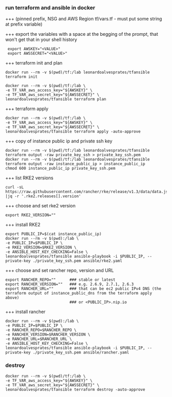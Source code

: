 ### run terraform and ansible in docker

+++ (pinned prefix, NSG and AWS Region tf/vars.tf - must put some string at prefix variable)

+++ export the variables with a space at the begging of the prompt, that won't get that in your shell history

```
 export AWSKEY="<VALUE>"
 export AWSSECRET="<VALUE>"
```

+++ terraform init and plan
```
docker run --rm -v $(pwd)/tf:/lab leonardoalvesprates/tfansible terraform init

docker run --rm -v $(pwd)/tf:/lab \
-e TF_VAR_aws_access_key="${AWSKEY}" \
-e TF_VAR_aws_secret_key="${AWSSECRET}" \
leonardoalvesprates/tfansible terraform plan

```

+++ terraform apply
```
docker run --rm -v $(pwd)/tf:/lab \
-e TF_VAR_aws_access_key="${AWSKEY}" \
-e TF_VAR_aws_secret_key="${AWSSECRET}" \
leonardoalvesprates/tfansible terraform apply -auto-approve

```

+++ copy of instance public ip and private ssh key
```
docker run --rm -v $(pwd)/tf:/lab leonardoalvesprates/tfansible terraform output -raw private_key_ssh > private_key_ssh.pem 
docker run --rm -v $(pwd)/tf:/lab leonardoalvesprates/tfansible terraform output -raw instance_public_ip > instance_public_ip 
chmod 600 instance_public_ip private_key_ssh.pem

```

+++ list RKE2 versions
```
curl -sL https://raw.githubusercontent.com/rancher/rke/release/v1.3/data/data.json |jq -r '.rke2.releases[].version'

```

+++ choose and set rke2 version 
```
export RKE2_VERSION=""
```

+++ install RKE2
```
export PUBLIC_IP=$(cat instance_public_ip)
docker run --rm -v $(pwd):/lab \
-e PUBLIC_IP=$PUBLIC_IP \
-e RKE2_VERSION=$RKE2_VERSION \
-e ANSIBLE_HOST_KEY_CHECKING=False \
leonardoalvesprates/tfansible ansible-playbook -i $PUBLIC_IP, --private-key ./private_key_ssh.pem ansible/rke2.yaml

```

+++ choose and set rancher repo, version and URL
```
export RANCHER_REPO=""      ### stable or latest
export RANCHER_VERSION=""   ### e.g. 2.6.9, 2.7.1, 2.6.3
export RANCHER_URL=""       ### that can be ec2 public IPv4 DNS (the terraform output of instance_public_dns from the terraform apply above)
                            ### or <PUBLIC_IP>.nip.io
```

+++ install rancher
```
docker run --rm -v $(pwd):/lab \
-e PUBLIC_IP=$PUBLIC_IP \
-e RANCHER_REPO=$RANCHER_REPO \
-e RANCHER_VERSION=$RANCHER_VERSION \
-e RANCHER_URL=$RANCHER_URL \
-e ANSIBLE_HOST_KEY_CHECKING=False \
leonardoalvesprates/tfansible ansible-playbook -i $PUBLIC_IP, --private-key ./private_key_ssh.pem ansible/rancher.yaml

```

### destroy
```
docker run --rm -v $(pwd)/tf:/lab \
-e TF_VAR_aws_access_key="${AWSKEY}" \
-e TF_VAR_aws_secret_key="${AWSSECRET}" \
leonardoalvesprates/tfansible terraform destroy -auto-approve

```

